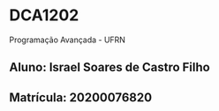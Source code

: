 # DCA1202
 Programação Avançada - UFRN
 ## Aluno: Israel Soares de Castro Filho
 ## Matrícula: 20200076820
